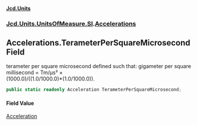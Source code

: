 #### [Jcd.Units](index.md 'index')
### [Jcd.Units.UnitsOfMeasure.SI](Jcd.Units.UnitsOfMeasure.SI.md 'Jcd.Units.UnitsOfMeasure.SI').[Accelerations](Accelerations.md 'Jcd.Units.UnitsOfMeasure.SI.Accelerations')

## Accelerations.TerameterPerSquareMicrosecond Field

terameter per square microsecond defined such that: gigameter per square millisecond = Tm/μs² ×  
(1000.0)/((1.0/1000.0)*(1.0/1000.0)).

```csharp
public static readonly Acceleration TerameterPerSquareMicrosecond;
```

#### Field Value
[Acceleration](Acceleration.md 'Jcd.Units.UnitTypes.Acceleration')